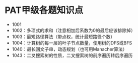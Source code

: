 # PAT甲级各题知识点
+ 1001
+ 1002：多项式的求和（注意相加后系数为0的最后应该排除掉）
+ 1003：最短路径算法（带点权，统计最短路径个数）
+ 1004：计算树的每一层的叶子节点数量，使用树的DFS或BFS
+ 1040：最长回文子串，动态规划（也可用Manacher算法）
+ 1043：二叉搜索树的性质，二叉搜索树的前序遍历转后序遍历